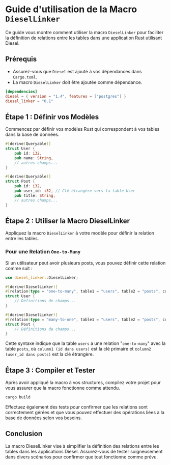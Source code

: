 # Guide d'utilisation de la Macro `DieselLinker`

Ce guide vous montre comment utiliser la macro `DieselLinker` pour faciliter la définition de relations entre les tables dans une application Rust utilisant Diesel.

## Prérequis

- Assurez-vous que `Diesel` est ajouté à vos dépendances dans `Cargo.toml`.
- La macro `DieselLinker` doit être ajoutée comme dépendance.
    
```toml
[dependencies]
diesel = { version = "1.4", features = ["postgres"] }
diesel_linker = "0.1"
```

## Étape 1 : Définir vos Modèles

Commencez par définir vos modèles Rust qui correspondent à vos tables dans la base de données.

```rust
#[derive(Queryable)]
struct User {
    pub id: i32,
    pub name: String,
    // autres champs...
}

#[derive(Queryable)]
struct Post {
    pub id: i32,
    pub user_id: i32, // Clé étrangère vers la table User
    pub title: String,
    // autres champs...
}
```

## Étape 2 : Utiliser la Macro DieselLinker
Appliquez la macro `DieselLinker` à votre modèle pour définir la relation entre les tables.

### Pour une Relation `One-to-Many`
Si un utilisateur peut avoir plusieurs posts, vous pouvez définir cette relation comme suit :

```rust
use diesel_linker::DieselLinker;

#[derive(DieselLinker)]
#[relation(type = "one-to-many", table1 = "users", table2 = "posts", column1 = "id", column2 = "user_id")]
struct User {
    // Définitions de champs...
}

#[derive(DieselLinker)]
#[relation(type = "many-to-one", table1 = "users", table2 = "posts", column1 = "id", column2 = "user_id")]
struct Post {
    // Définitions de champs...
}
```

Cette syntaxe indique que la table `users` a une relation "`one-to-many`" avec la table `posts`, où `column1 (id dans users)` est la clé primaire et c`olumn2 (user_id dans posts)` est la clé étrangère.

## Étape 3 : Compiler et Tester
Après avoir appliqué la macro à vos structures, compilez votre projet pour vous assurer que la macro fonctionne comme attendu.

```bash
cargo build
```
Effectuez également des tests pour confirmer que les relations sont correctement gérées et que vous pouvez effectuer des opérations liées à la base de données selon vos besoins.

## Conclusion
La macro DieselLinker vise à simplifier la définition des relations entre les tables dans les applications Diesel. Assurez-vous de tester soigneusement dans divers scénarios pour confirmer que tout fonctionne comme prévu.
